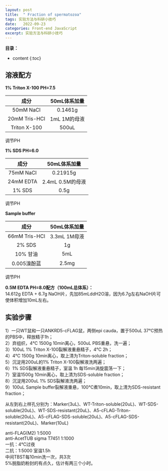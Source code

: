 ```yaml
---
layout: post
title:  " Fraction of spermatozoa"
tags: 实验方法与科研小技巧
date:   2022-09-23
categories: Front-end JavaScript
excerpt: 实验方法与科研小技巧
---
```



**目录：**

* content
{:toc}

## 溶液配方

**1% Triton X-100 PH=7.5**

| 成分|50mL体系加量   |
| :----: | :------: |
| 50mM NaCl |  0.1461g |
| 20mM Tris-HCl |  1mL 1M的母液 |
| Triton X-100 |  500uL |

调节PH

**1% SDS PH=6.0**

| 成分|50mL体系加量   |
| :----: | :------: |
| 75mM NaCl |  0.21915g |
| 24mM EDTA |  2.4mL 0.5M的母液 |
| 1% SDS |  0.5g |

调节PH

**Sample buffer**

| 成分|50mL体系加量   |
| :----: | :------: |
| 66mM Tris-HCl |  3.3mL 1M母液 |
| 2% SDS |  1g |
| 10% 甘油 |  5mL |
| 0.005溴酚蓝 |  2.5mg |

调节PH

**0.5M EDTA PH=8.0配方（100mL总体系）：**<br>
14.612g EDTA + 6.7g NaOH片，先加85mLddH2O溶，因为6.7g左右NaOH片可使体积增加10mL左右。

## 实验步骤
1）一只WT鼠和一只ANKRD5-cFLAG鼠，两侧epi cauda，置于500uL 37℃预热的PBS中，释放精子1h；<br>
2）弃组织，4℃ 1500g 10min离心，500uL PBS重悬，洗一遍；<br>
3）100uL 1% Triton X-100裂解液重悬精子，4℃ 2h；<br>
4）4℃ 1500g 10min离心，取上清为Triton-soluble fraction；<br>
5）沉淀用200uL的1% Triton X-100裂解液洗两遍；<br>
6）1% SDS裂解液重悬精子，室温 1h 每15min涡旋震荡一下；<br>
7）室温1500g 10min离心，取上清为SDS-soluble fraction；<br>
8）沉淀用200uL 1% SDS裂解液洗两遍；<br>
9）100uL Sample buffer裂解液重悬，100℃煮10min，取上清为SDS-resistant fraction；<br>

从左到右上样孔分别为：Marker(3uL)、WT-Triton-soluble(20uL)、WT-SDS-soluble(20uL)、WT-SDS-resistant(20uL)、A5-cFLAG-Triton-soluble(20uL)、A5-cFLAG-SDS-soluble(20uL)、A5-cFLAG-SDS-resistant(20uL)、Marker(10uL)


anti-FLAG(M2) 1:5000<br>
anti-AcetTUB sigma T7451 1:1000<br>
一抗：4℃过夜<br>
二抗：1:5000 室温1.5h<br>
中间TBST每10min洗一次，共3次<br>
5%脱脂奶粉封的有点久，估计有两三个小时。<br>
